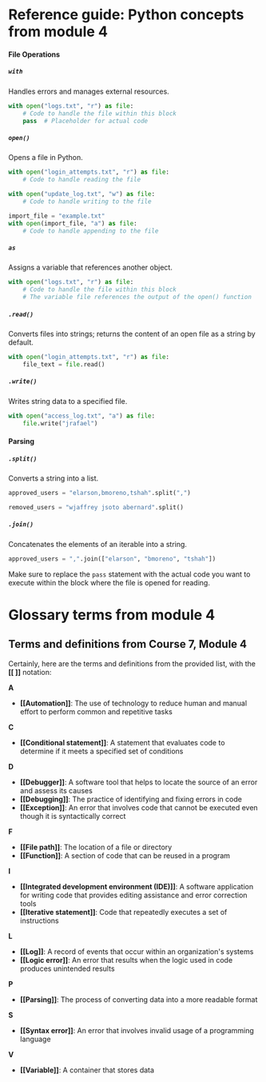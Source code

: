 # Reference guide: Python concepts from module 4

#### File Operations

##### `with`
Handles errors and manages external resources.
```python
with open("logs.txt", "r") as file:
    # Code to handle the file within this block
    pass  # Placeholder for actual code
```
##### `open()`
Opens a file in Python.
```python
with open("login_attempts.txt", "r") as file:
    # Code to handle reading the file
```

```python
with open("update_log.txt", "w") as file:
    # Code to handle writing to the file
```

```python
import_file = "example.txt"
with open(import_file, "a") as file:
    # Code to handle appending to the file
```
##### `as`
Assigns a variable that references another object.
```python
with open("logs.txt", "r") as file:
    # Code to handle the file within this block
    # The variable file references the output of the open() function
```
##### `.read()`
Converts files into strings; returns the content of an open file as a string by default.
```python
with open("login_attempts.txt", "r") as file:
    file_text = file.read()
```
##### `.write()`
Writes string data to a specified file.
```python
with open("access_log.txt", "a") as file:
    file.write("jrafael")
```

#### Parsing

##### `.split()`
Converts a string into a list.
```python
approved_users = "elarson,bmoreno,tshah".split(",")
```

```python
removed_users = "wjaffrey jsoto abernard".split()
```
##### `.join()`
Concatenates the elements of an iterable into a string.
```python
approved_users = ",".join(["elarson", "bmoreno", "tshah"])
```

Make sure to replace the `pass` statement with the actual code you want to execute within the block where the file is opened for reading.

# Glossary terms from module 4

## **Terms and definitions from Course 7, Module 4**

Certainly, here are the terms and definitions from the provided list, with the **[[ ]]** notation:

**A**
- **[[Automation]]**: The use of technology to reduce human and manual effort to perform common and repetitive tasks

**C**
- **[[Conditional statement]]**: A statement that evaluates code to determine if it meets a specified set of conditions

**D**
- **[[Debugger]]**: A software tool that helps to locate the source of an error and assess its causes
- **[[Debugging]]**: The practice of identifying and fixing errors in code
- **[[Exception]]**: An error that involves code that cannot be executed even though it is syntactically correct

**F**
- **[[File path]]**: The location of a file or directory 
- **[[Function]]**: A section of code that can be reused in a program

**I**
- **[[Integrated development environment (IDE)]]**: A software application for writing code that provides editing assistance and error correction tools
- **[[Iterative statement]]**: Code that repeatedly executes a set of instructions

**L**
- **[[Log]]**: A record of events that occur within an organization's systems 
- **[[Logic error]]**: An error that results when the logic used in code produces unintended results

**P**
- **[[Parsing]]**: The process of converting data into a more readable format

**S**
- **[[Syntax error]]**: An error that involves invalid usage of a programming language

**V**
- **[[Variable]]**: A container that stores data

